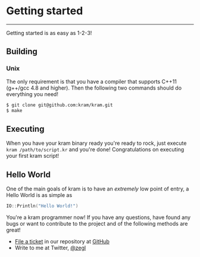 # Getting started

----

Getting started is as easy as 1-2-3!

## Building
### Unix

The only requirement is that you have a compiler that supports C++11 (g++/gcc 4.8 and higher). Then the following two commands should do everything you need!

```bash
$ git clone git@github.com:kram/kram.git
$ make
```

## Executing

When you have your kram binary ready you're ready to rock, just execute ```kram /path/to/script.kr``` and you're done! Congratulations on executing your first kram script!

## Hello World

One of the main goals of kram is to have an *extremely* low point of entry, a Hello World is as simple as

```go
IO::Println("Hello World!")
```

You're a kram programmer now! If you have any questions, have found any bugs or want to contribute to the project and of the following methods are great!

* [File a ticket](https://github.com/kram/kram/issues) in our repository at [GitHub](https://github.com/kram/kram)
* Write to me at Twitter, <a href="https://twitter.com/zegl">@zegl</a>
